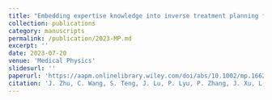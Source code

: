 ```yaml
---
title: "Embedding expertise knowledge into inverse treatment planning for low-dose-rate brachytherapy of hepatic malignancies"
collection: publications
category: manuscripts
permalink: /publication/2023-MP.md
excerpt: ''
date: 2023-07-20
venue: 'Medical Physics'
slidesurl: ''
paperurl: 'https://aapm.onlinelibrary.wiley.com/doi/abs/10.1002/mp.16627'
citation: 'J. Zhu, C. Wang, S. Teng, J. Lu, P. Lyu, P. Zhang, J. Xu, L. Lu*, and G.-J. Teng*, “Embedding expertise knowledge into inverse treatment planning for low-dose-rate brachytherapy of hepatic malignancies,” Medical Physics, vol. 51, no. 1, pp. 348–362, 2024.'
---
```

